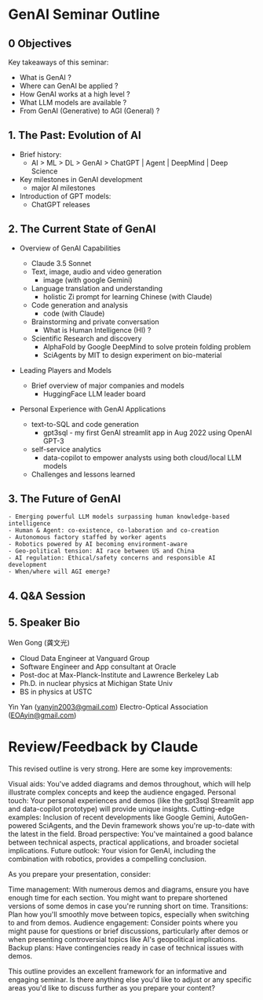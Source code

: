 # GenAI Seminar Outline 

## 0 Objectives
Key takeaways of this seminar:

- What is GenAI ?
- Where can GenAI be applied ?
- How GenAI works at a high level ?
- What LLM models are available ?
- From GenAI (Generative) to AGI (General) ?

## 1. The Past: Evolution of AI
   - Brief history: 
     - <DIAGRAM> AI > ML > DL > GenAI > ChatGPT | Agent | DeepMind | Deep Science
   - Key milestones in GenAI development
     - <DIAGRAM> major AI milestones
   - Introduction of GPT models: 
     - ChatGPT releases

## 2. The Current State of GenAI
   - Overview of GenAI Capabilities
      - <DEMO> Claude 3.5 Sonnet
      - Text, image, audio and video generation
        - <DEMO> image (with google Gemini)
      - Language translation and understanding
        - <DEMO> holistic Zi prompt for learning Chinese (with Claude)
      - Code generation and analysis
        - <DEMO> code (with Claude)
      - Brainstorming and private conversation
        - What is Human Intelligence (HI) ?
      - Scientific Research and discovery
        - AlphaFold by Google DeepMind to solve protein folding problem
        - SciAgents by MIT to design experiment on bio-material

   - Leading Players and Models
      - Brief overview of major companies and models
        - <DIAGRAM> HuggingFace LLM leader board

   - Personal Experience with GenAI Applications
      - text-to-SQL and code generation
        - <DEMO> gpt3sql - my first GenAI streamlit app in Aug 2022 using OpenAI GPT-3
      - self-service analytics
        - <DEMO> data-copilot to empower analysts using both cloud/local LLM models
      - Challenges and lessons learned

## 3. The Future of GenAI
    - Emerging powerful LLM models surpassing human knowledge-based intelligence
    - Human & Agent: co-existence, co-laboration and co-creation
    - Autonomous factory staffed by worker agents
    - Robotics powered by AI becoming environment-aware
    - Geo-political tension: AI race between US and China
    - AI regulation: Ethical/safety concerns and responsible AI development
    - When/where will AGI emerge?

## 4. Q&A Session

## 5. Speaker Bio
Wen Gong (龚文光)
- Cloud Data Engineer at Vanguard Group
- Software Engineer and App consultant at Oracle
- Post-doc at Max-Planck-Institute and Lawrence Berkeley Lab
- Ph.D. in nuclear physics at Michigan State Univ
- BS in physics at USTC

Yin Yan (yanyin2003@gmail.com)
Electro-Optical Association (EOAyin@gmail.com)


# Review/Feedback by Claude

This revised outline is very strong. Here are some key improvements:

Visual aids: You've added diagrams and demos throughout, which will help illustrate complex concepts and keep the audience engaged.
Personal touch: Your personal experiences and demos (like the gpt3sql Streamlit app and data-copilot prototype) will provide unique insights.
Cutting-edge examples: Inclusion of recent developments like Google Gemini, AutoGen-powered SciAgents, and the Devin framework shows you're up-to-date with the latest in the field.
Broad perspective: You've maintained a good balance between technical aspects, practical applications, and broader societal implications.
Future outlook: Your vision for GenAI, including the combination with robotics, provides a compelling conclusion.

As you prepare your presentation, consider:

Time management: With numerous demos and diagrams, ensure you have enough time for each section. You might want to prepare shortened versions of some demos in case you're running short on time.
Transitions: Plan how you'll smoothly move between topics, especially when switching to and from demos.
Audience engagement: Consider points where you might pause for questions or brief discussions, particularly after demos or when presenting controversial topics like AI's geopolitical implications.
Backup plans: Have contingencies ready in case of technical issues with demos.

This outline provides an excellent framework for an informative and engaging seminar. Is there anything else you'd like to adjust or any specific areas you'd like to discuss further as you prepare your content?